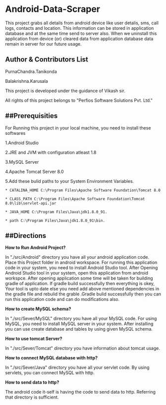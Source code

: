 Android-Data-Scraper
=======================
This project grabs all details from android device like user detalis, sms, call logs, contacts and location. This information can be stored in 
application database and at the same time send to server also. When we uninstall this application from device (or) cleared data from 
application database data remain in server for our future usage.

Author & Contributors List
------------------------------
PurnaChandra.Tanikonda

Balakrishna.Karusala

This project is developed under the guidance of Vikash sir.

All rights of this project belongs to "Perfios Software Solutions Pvt. Ltd." 

##Prerequisities
--------------------------------
For Running this project in your local machine, you need to install these softwares

1.Android Studio

2.JRE and JVM with configuration atleast 1.8

3.MySQL Server

4.Apache Tomcat Server 8.0

5.Add these bulid paths to your System Environment Variables.

    * CATALINA_HOME C:\Program Files\Apache Software Foundation\Tomcat 8.0
    
    * CLASS_PATH C:\Program Files\Apache Software Foundation\Tomcat 8.0\lib\servlet-api.jar
    
    * JAVA_HOME C:\Program Files\Java\jdk1.8.0_91.
    
    * path C:\Program Files\Java\jdk1.8.0_91\bin.
    

##Directions
-----------------------------

**How to Run Android Project?**

In "./src/Android" directory you have all your android application code. Place this Project folder in android workspace. 
For running this application code in your system, you need to install Android Studio tool. After Opening Android Studio tool in your system,
open this application from android workspce. After opening application some time will be taken for building gradle of application.
If gradle build successfully then everything is okey, Your tool is upto date else you need add above mentioned dependencies in the gradle file and rebulid the grable
.Gradle bulid successfully then you can run this application code and can do modifications also.

**How to create MySQL schema?**

In "./src/Sever/MySQL" directory you have all your MySQL code. For using MySQL, you need to install MySQL server in your system.
After installing you can use create database and tables by using given MySQL schema.

**How to use tomcat Server?**

In "./src/Sever/Tomcat" directory you have information about tomcat usage.

**How to connect MySQL database with http?**

In "./src/Sever/Java" directory you have all your servlet code. By using servlets, you can connect MySQL with http.

**How to send data to http?**

The android code it-self is having the code to send data to http. Referring that directory is sufficient.


